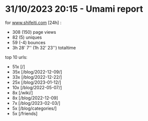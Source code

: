 # 31/10/2023 20:15 - Umami report
for www.shifeiti.com [24h] :

 - 308 (150) page views
 - 82 (5) uniques
 - 59 (-4) bounces
 - 3h 28' 7'' (1h 32' 23'') totaltime


top 10 urls:
 - 51x [/]
 - 35x [/blog/2022-12-09/]
 - 33x [/blog/2022-12-22/]
 - 25x [/blog/2023-01-12/]
 - 10x [/blog/2022-05-07/]
 - 8x [/wiki/]
 - 8x [/blog/2022-12-09]
 - 7x [/blog/2023-02-03/]
 - 5x [/blog/categories/]
 - 5x [/friends]


